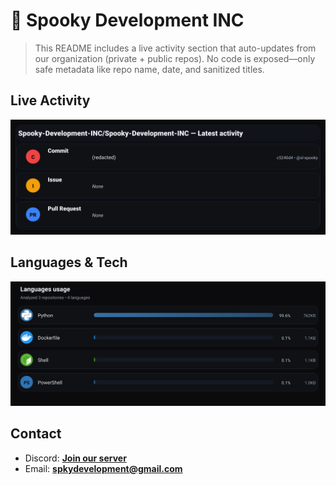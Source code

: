 # 👻 Spooky Development INC

> This README includes a live activity section that auto-updates from our organization (private + public repos). No code is exposed—only safe metadata like repo name, date, and sanitized titles.

## Live Activity
![Repo Snapshot](./assets/repo-snapshot.svg?v=c4a1981665)

## Languages & Tech
![Languages Usage](./assets/languages.svg?v=70cb3480b4)

## Contact
- Discord: **[Join our server](https://discord.gg/XYspZgEEJb)**
- Email: **spkydevelopment@gmail.com**
